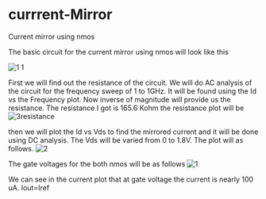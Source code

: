 # currrent-Mirror
Current mirror using nmos

The basic circuit for the current mirror using nmos will look like this

![1 1](https://user-images.githubusercontent.com/111113962/190994629-ea6015ce-5755-4aa4-b53b-077cebacc15d.png)

First we will find out the resistance of the circuit.
We will do AC analysis of the circuit for the frequency sweep of 1 to 1GHz.
It will be found using the Id vs the Frequency plot. Now inverse of magnitude will provide us the resistance. The resistance I got is 165.6 Kohm
the resistance plot will be
![3resistance](https://user-images.githubusercontent.com/111113962/190994761-6a5fb67a-b032-4779-8cd7-d1f2b10f3f28.png)


then we will plot the Id vs Vds to find the mirrored current and it will be done using DC analysis. The Vds will be varied from 0 to 1.8V.
The plot will as follows.
![2](https://user-images.githubusercontent.com/111113962/190994788-731df004-ae91-4a07-a22b-a15451d94a1e.png)

The gate voltages for the both nmos will be as follows
![1](https://user-images.githubusercontent.com/111113962/190994746-ed3d5bee-ed65-441e-973a-b42cd5131020.png)

We can see in the current plot that at gate voltage the current is nearly 100 uA.
Iout=Iref
